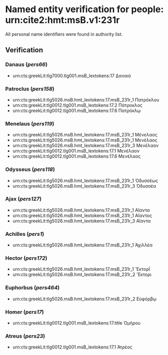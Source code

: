 # Named entity verification for people: urn:cite2:hmt:msB.v1:231r

All personal name identifiers were found in authority list.

## Verification

### Danaus (*pers66*) 

-  urn:cts:greekLit:tlg7000.tlg001.msB_lextokens:17 Δαναιὸ


### Patroclus (*pers158*) 

-  urn:cts:greekLit:tlg5026.msB.hmt_lextokens:17.msB_231r_1 Πατρόκλου
-  urn:cts:greekLit:tlg0012.tlg001.msB_lextokens:17.2 Πάτροκλος
-  urn:cts:greekLit:tlg0012.tlg001.msB_lextokens:17.6 Πατρόκλῳ


### Menelaus (*pers119*) 

-  urn:cts:greekLit:tlg5026.msB.hmt_lextokens:17.msB_231r_1 Μένελαος
-  urn:cts:greekLit:tlg5026.msB.hmt_lextokens:17.msB_231r_1 Μενέλαος
-  urn:cts:greekLit:tlg5026.msB.hmt_lextokens:17.msB_231r_3 Μενέλαον
-  urn:cts:greekLit:tlg0012.tlg001.msB_lextokens:17.1 Μενέλαον
-  urn:cts:greekLit:tlg0012.tlg001.msB_lextokens:17.6 Μενέλαος


### Odysseus (*pers118*) 

-  urn:cts:greekLit:tlg5026.msB.hmt_lextokens:17.msB_231r_1 Ὀδυσσέως
-  urn:cts:greekLit:tlg5026.msB.hmt_lextokens:17.msB_231r_3 Όδυσσέα


### Ajax (*pers127*) 

-  urn:cts:greekLit:tlg5026.msB.hmt_lextokens:17.msB_231r_1 Αἴαντα
-  urn:cts:greekLit:tlg5026.msB.hmt_lextokens:17.msB_231r_1 Αἴαντος
-  urn:cts:greekLit:tlg5026.msB.hmt_lextokens:17.msB_231r_3 Αἴοντα


### Achilles (*pers1*) 

-  urn:cts:greekLit:tlg5026.msB.hmt_lextokens:17.msB_231r_1 Ἀχιλλέα


### Hector (*pers172*) 

-  urn:cts:greekLit:tlg5026.msB.hmt_lextokens:17.msB_231r_1 Ἕκτορΐ
-  urn:cts:greekLit:tlg5026.msB.hmt_lextokens:17.msB_231r_2 Ἕκτορι


### Euphorbus (*pers464*) 

-  urn:cts:greekLit:tlg5026.msB.hmt_lextokens:17.msB_231r_2 Εὐφόρβῳ


### Homer (*pers17*) 

-  urn:cts:greekLit:tlg0012.tlg001.msB_lextokens:17.title Ὁμήρου


### Atreus (*pers23*) 

-  urn:cts:greekLit:tlg0012.tlg001.msB_lextokens:17.1 Ἀτρέος


